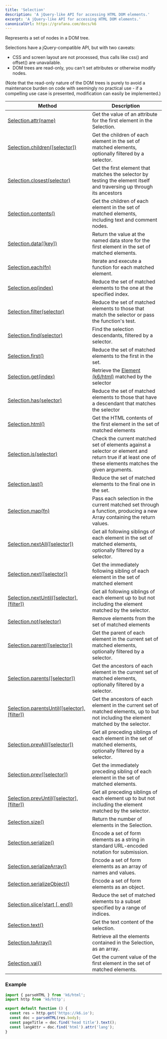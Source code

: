 ```yaml
---
title: 'Selection'
description: 'A jQuery-like API for accessing HTML DOM elements.'
excerpt: 'A jQuery-like API for accessing HTML DOM elements.'
canonicalUrl: https://grafana.com/docs/k6
---
```


Represents a set of nodes in a DOM tree.

Selections have a jQuery-compatible API, but with two caveats:

- CSS and screen layout are not processed, thus calls like css() and offset() are unavailable.
- DOM trees are read-only, you can't set attributes or otherwise modify nodes.

(Note that the read-only nature of the DOM trees is purely to avoid a maintenance burden on code with seemingly no practical use - if a compelling use case is presented, modification can easily be implemented.)

| Method                                                                                                                   | Description                                                                                                                                            |
| ------------------------------------------------------------------------------------------------------------------------ | ------------------------------------------------------------------------------------------------------------------------------------------------------ |
| [Selection.attr(name)](/javascript-api/k6-html/selection/selection-attr)                                            | Get the value of an attribute for the first element in the Selection.                                                                                  |
| [Selection.children([selector])](/javascript-api/k6-html/selection/selection-children)                          | Get the children of each element in the set of matched elements, optionally filtered by a selector.                                                    |
| [Selection.closest(selector)](/javascript-api/k6-html/selection/selection-closest)                              | Get the first element that matches the selector by testing the element itself and traversing up through its ancestors                                  |
| [Selection.contents()](/javascript-api/k6-html/selection/selection-contents)                                             | Get the children of each element in the set of matched elements, including text and comment nodes.                                                     |
| [Selection.data([key])](/javascript-api/k6-html/selection/selection-data)                                            | Return the value at the named data store for the first element in the set of matched elements.                                                         |
| [Selection.each(fn)](/javascript-api/k6-html/selection/selection-each)                                                | Iterate and execute a function for each matched element.                                                                                               |
| [Selection.eq(index)](/javascript-api/k6-html/selection/selection-eq)                                              | Reduce the set of matched elements to the one at the specified index.                                                                                  |
| [Selection.filter(selector)](/javascript-api/k6-html/selection/selection-filter)                                | Reduce the set of matched elements to those that match the selector or pass the function's test.                                                       |
| [Selection.find(selector)](/javascript-api/k6-html/selection/selection-find)                                    | Find the selection descendants, filtered by a selector.                                                                                                |
| [Selection.first()](/javascript-api/k6-html/selection/selection-first)                                                   | Reduce the set of matched elements to the first in the set.                                                                                            |
| [Selection.get(index)](/javascript-api/k6-html/selection/selection-get)                                            | Retrieve the [Element (k6/html)](/javascript-api/k6-html/element) matched by the selector                                                              |
| [Selection.has(selector)](/javascript-api/k6-html/selection/selection-has)                                      | Reduce the set of matched elements to those that have a descendant that matches the selector                                                           |
| [Selection.html()](/javascript-api/k6-html/selection/selection-html)                                                     | Get the HTML contents of the first element in the set of matched elements                                                                              |
| [Selection.is(selector)](/javascript-api/k6-html/selection/selection-is)                                        | Check the current matched set of elements against a selector or element and return true if at least one of these elements matches the given arguments. |
| [Selection.last()](/javascript-api/k6-html/selection/selection-last)                                                     | Reduce the set of matched elements to the final one in the set.                                                                                        |
| [Selection.map(fn)](/javascript-api/k6-html/selection/selection-map)                                                  | Pass each selection in the current matched set through a function, producing a new Array containing the return values.                                   |
| [Selection.nextAll([selector])](/javascript-api/k6-html/selection/selection-nextall)                            | Get all following siblings of each element in the set of matched elements, optionally filtered by a selector.                                          |
| [Selection.next([selector])](/javascript-api/k6-html/selection/selection-next)                                  | Get the immediately following sibling of each element in the set of matched element                                                                    |
| [Selection.nextUntil([selector], [filter])](/javascript-api/k6-html/selection/selection-nextuntil)       | Get all following siblings of each element up to but not including the element matched by the selector.                                                |
| [Selection.not(selector)](/javascript-api/k6-html/selection/selection-not)                                      | Remove elements from the set of matched elements                                                                                                       |
| [Selection.parent([selector])](/javascript-api/k6-html/selection/selection-parent)                              | Get the parent of each element in the current set of matched elements, optionally filtered by a selector.                                              |
| [Selection.parents([selector])](/javascript-api/k6-html/selection/selection-parents)                            | Get the ancestors of each element in the current set of matched elements, optionally filtered by a selector.                                           |
| [Selection.parentsUntil([selector], [filter])](/javascript-api/k6-html/selection/selection-parentsuntil) | Get the ancestors of each element in the current set of matched elements, up to but not including the element matched by the selector.                 |
| [Selection.prevAll([selector])](/javascript-api/k6-html/selection/selection-prevall)                            | Get all preceding siblings of each element in the set of matched elements, optionally filtered by a selector.                                          |
| [Selection.prev([selector])](/javascript-api/k6-html/selection/selection-prev)                                  | Get the immediately preceding sibling of each element in the set of matched elements.                                                                  |
| [Selection.prevUntil([selector], [filter])](/javascript-api/k6-html/selection/selection-prevuntil)       | Get all preceding siblings of each element up to but not including the element matched by the selector.                                                |
| [Selection.size()](/javascript-api/k6-html/selection/selection-size)                                                     | Return the number of elements in the Selection.                                                                                                        |
| [Selection.serialize()](/javascript-api/k6-html/selection/selection-size)                                                | Encode a set of form elements as a string in standard URL-encoded notation for submission.                                                             |
| [Selection.serializeArray()](/javascript-api/k6-html/selection/selection-size)                                           | Encode a set of form elements as an array of names and values.                                                                                         |
| [Selection.serializeObject()](/javascript-api/k6-html/selection/selection-serializeobject)                               | Encode a set of form elements as an object.                                                                                                            |
| [Selection.slice(start [, end])](/javascript-api/k6-html/selection/selection-slice)                            | Reduce the set of matched elements to a subset specified by a range of indices.                                                                        |
| [Selection.text()](/javascript-api/k6-html/selection/selection-text)                                                     | Get the text content of the selection.                                                                                                                 |
| [Selection.toArray()](/javascript-api/k6-html/selection/selection-toarray)                                               | Retrieve all the elements contained in the Selection, as an array.                                                                                     |
| [Selection.val()](/javascript-api/k6-html/selection/selection-val)                                                       | Get the current value of the first element in the set of matched elements.                                                                             |

### Example

<CodeGroup labels={[]}>

```javascript
import { parseHTML } from 'k6/html';
import http from 'k6/http';

export default function () {
  const res = http.get('https://k6.io');
  const doc = parseHTML(res.body);
  const pageTitle = doc.find('head title').text();
  const langAttr = doc.find('html').attr('lang');
}
```

</CodeGroup>
